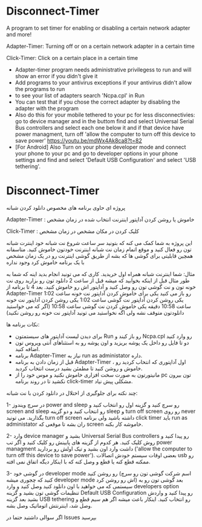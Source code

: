 # Disconnect-Timer
A program to set timer for enabling or disabling a certain network adapter and more!

Adapter-Timer: Turning off or on a certain network adapter in a certain time

Click-Timer: Click on a certain place in a certain time

* Adapter-timer program needs administrative privilegess to run and will show an error if you didn't give it
* Add programs to your antivirus exceptions if your antivirus didn't allow the programs to run
* to see your list of adapters search 'Ncpa.cpl' in Run
* You can test that if you chose the correct adapter by disabling the adapter with the program
* Also do this for your mobile tethered to your pc for less disconnectivies: go to device manager and in the buttom find and select Universal Serial Bus controllers and select each one below it and if that device have power managment, turn off 'allow the computer to turn off this device to save power' https://youtu.be/mdWx4Ak8ca8?t=82
* \[For Android\] Also Turn on your phone developer mode and connect your phone to your pc and go to developer options in your phone settings and find and select 'Default USB Configuration' and select 'USB tethering'.


# Disconnect-Timer
پروژه ای حاوی برنامه های مخصوص دانلود کردن شبانه

Adapter-Timer : خاموش یا روشن کردن آداپتور اینترنت انتخاب شده در زمان مشخص

Click-Timer : کلیک کردن در مکان مشخص در زمان مشخص

این پروژه به شما کمک می کنه که بتونید سر ساعت شروع نت شبانه خود اینترت شبانه تون رو فعال کنید و موقع اتمام زمان نت شبانه اینترنت خودتون خاموش کنید. متاسفانه همچین قابلیتی برای گوشی ها که بشه از طریق گوشی اینترنت رو در یک زمان مشخص با یک برنامه خاموش کرد وجود نداره

مثال: شما اینترنت شبانه همراه اول خریدید. کاری که می تونید انجام بدید اینه که شما به طور مثال قبل از اینکه بخوابید که میشه قبل از ساعت 2 دانلود تون رو بزارید روی نت خونه تون و نت گوشی تون رو وصل کنید و آداپتور اش رو خاموش کنید. بعد 4 تا برنامه از Adapter-Timer رو باز می کنید یکی برای خاموش کردن آداپتور نت خونه ساعت 1:02 یکی روشن کردن آداپتور نت گوشی ساعت 1:02 یکی روشن کردن آداپتور نت خونه ساعت 10:58 دقیقه یکی خاموش کردن نت گوشی ساعت 10:58 (اگر که می خواستید دانلودتون متوقف نشه ولی اگه نخواستید می تونید آداپتور نت خونه رو روشن نکنید)

نکات برنامه ها:

* برای دیدن لیست آداپتور های سیستمتون Run رو باز کیند و Ncpa.cpl رو وارد کنید
* دو تا فایل رو داخل یک پوشه بریزید و اون پوشه رو به استثناهای آنتی ویروس تون اضافه کنید.
* برنامه Adapter-Timer نیاز به run as administator داره.
* قبل از زمان دادن به برنامه Adapter-Timer ، اول آداپتوری که انتخاب کردید رو خاموش و روشن کنید تا مطمئن بشید درست انتخاب کردید.
* مانیتورتون به صورت سخت افزاری خاموش نکنید و موس خود را از pc تون بیرون نکشید تا در روند برنامه click-timer مشکلی پیش نیاد.

چند نکته برای جلوگیری از اختلال در دانلود کردن با نت شبانه:

1- در سرچ ویندوز power and sleep رو سرچ کنید و گزینه اول رو انتخاب کنید و screen and sleep رو انتخاب کنید و دو گزینه sleep و turn off screen رو روی never بگذارید. می تونید turn off screen داشته باشید ولی برنامه click timer باید run as administator ران بشه تا موقعی که screen خاموشه کار بکنه.

2- وارد device manager بشید و Universal Serial Bus controllers رو پیدا کنید و روش کلیک کنید. هر کدوم از گزینه های پایینش رو کلیک کنید و اگر تب power managment داشت وارد اون بشید و تیک اولش رو بردارید ('allow the computer to turn off this device to save power'). بعضی اوقات سیستم خودش اتصالات usb رو ممکنه قطع کنه یا قطع و وصل کنه که با اینکار دیگه اتفاق نمی افته.

3- در گوشی خود developer mode رو روشن کنید (اسم شرکت گوشی تون رو سرچ کنید که چجوری میشه developer mode اش رو روشن کرد) بعد گوشی تون رو به سیستمی که می خواهید با اون دانلود کنید وصل کنید و وارد developers option تنظیمات گوشی تون بشید و گزینه Default USB Configuration رو پیدا کنید و واردش بشید بعد گزینه USB tethering رو انتخاب کنید. اینکار باعث میشه اگر هم سیم قطع و وصل شد، اینترنتش اتوماتیک وصل بشه.


اگر سوالی داشتید حتما در Issues بپرسید
